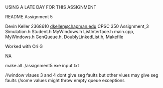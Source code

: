 USING A LATE DAY FOR THIS ASSIGNMENT


README Assignment 5

Devin Keller 2368610 dkeller@chapman.edu CPSC 350 Assignment_3
Simulation.h Student.h MyWindows.h ListInterface.h main.cpp, MyWindows.h GenQueue.h, DoublyLinkedList.h, Makefile

Worked with Ori G

NA

make all 
./assignment5.exe input.txt

//window vlaues 3 and 4 dont give seg faults but other vlues may give seg faults
//some values might throw empty queue exceptions

